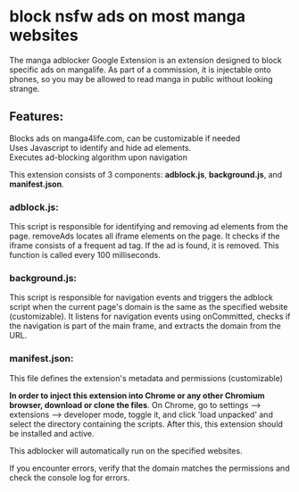 # block nsfw ads on most manga websites

The manga adblocker Google Extension is an extension designed to block specific ads on mangalife. As part of a commission, it is injectable onto phones, so you may be allowed to read manga in public without looking strange.

## Features:
Blocks ads on manga4life.com, can be customizable if needed <br>
Uses Javascript to identify and hide ad elements. <br>
Executes ad-blocking algorithm upon navigation <br>

This extension consists of 3 components: **adblock.js**, **background.js**, and **manifest.json**.

### adblock.js:
This script is responsible for identifying and removing ad elements from the page. 
removeAds locates all iframe elements on the page.
It checks if the iframe consists of a frequent ad tag. 
If the ad is found, it is removed. This function is called every 100 milliseconds.

### background.js:
This script is responsible for navigation events and triggers the adblock script when the current page's domain is the same as the specified website (customizable).
It listens for navigation events using onCommitted, checks if the navigation is part of the main frame, and extracts the domain from the URL.

### manifest.json:
This file defines the extension's metadata and permissions (customizable)

**In order to inject this extension into Chrome or any other Chromium browser, download or clone the files**. On Chrome, go to settings --> extensions --> developer mode, toggle it, and click 'load unpacked' and select the directory containing the scripts. After this, this extension should be installed and active.

This adblocker will automatically run on the specified websites. 

If you encounter errors, verify that the domain matches the permissions and check the console log for errors. 
